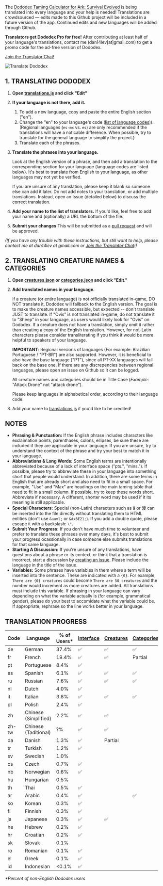 The [Dododex Taming Calculator for Ark: Survival Evolved](http://www.dododex.com) is being translated into every language and your help is needed! Translations are crowdsourced — edits made to this Github project will be included in a future version of the app. Continued edits and new languages will be added through Github.

**Translators get Dododex Pro for free!** After contributing at least half of your language's translations, contact me (dan14lev[at]gmail.com) to get a promo code for the ad-free version of Dododex.

[Join the Translator Chat!](https://discord.gg/KvmRSSV)

![Translate Dododex](https://raw.githubusercontent.com/dododex/translations/master/translate.png?2)

## 1. TRANSLATING DODODEX

1. **Open [translations.js](translations.js) and click "Edit"**
1. **If your language is not there, add it.**

   1. To add a new language, copy and paste the entire English section ("en").
   1. Change the "en" to your language's code ([list of language codes](https://sites.google.com/site/tomihasa/google-language-codes))). (Regional languages (`es-mx` vs. `es`) are only recommended if the translations will have a noticable difference. When possible, try to translate for the general language to simplify the project.)
   1. Translate each of the phrases.
1. **Translate the phrases into your language.** 

   Look at the English version of a phrase, and then add a translation to the corresponding section for your language (language codes are listed below). It's best to translate from English to your language, as other languages may not yet be verified.

   If you are unsure of any translation, please keep it blank so someone else can add it later. Do not add notes to your translation, or add multiple translations. Instead, open an Issue (detailed below) to discuss the correct translation. 

1. **Add your name to the list of translators.** If you'd like, feel free to add your name and (optionally) a URL the bottom of the file.
1. **Submit your changes** This will be submitted as a [pull request](https://help.github.com/articles/using-pull-requests/) and will be approved. 

*(If you have any trouble with these instructions, but still want to help, please contact me at dan14lev at gmail.com or [Join the Translator Chat](https://discord.gg/KvmRSSV)!)*

## 2. TRANSLATING CREATURE NAMES & CATEGORIES
1. **Open [creatures.json](creatures.json) or [categories.json](categories.json) and click "Edit."**
1. **Add translated names in your language.**
   
   If a creature (or entire language) is not officially translated in-game, DO NOT translate it, Dododex will fallback to the English version. The goal is to make the creature names accessible, but expected -- don't translate JUST to translate. If "Ovis" is not translated in-game, do not translate it to "Sheep" in your language, as users would likely look for "Ovis" on Dododex. If a creature does not have a translation, simply omit it rather than creating a copy of the English translation. However, for not-Latin characters please consider transliterating if you think it would be more helpful to speakers of your language. 
   
   **IMPORTANT**: Regional versions of languages (For example: Brazilian Portuguese / "PT-BR") are also supported. However, it is beneficial to also have the base language ("PT"), since all PT-XX languages will fall back on the base one. If there are any discrepencies between regional languages, please open an issue on Github so it can be logged.
   
   All creature names and categories should be in Title Case (_Example_: "Attack Drone" not "attack drone").

   Please keep languages in alphabetical order, according to their language code.
1. Add your name to [translations.js](translations.js) if you'd like to be credited!

## NOTES

* **Phrasing & Punctuation:** If the English phrase includes characters like exclaimation points, parenthases, colons, ellipses, be sure these are included if they are applicable in your language. If you are unsure, try to understand the context of the phrase and try your best to match it in your language.
* **Abbreviations & Long Words:** Some English terms are intentionally abbreviated because of a lack of interface space ("pts.", "mins."). If possible, please try to abbreviate these in your language into something short that people would understand. In addition, there are some terms in English that are already short and also need to fit in a small space. For example, "Use" and "Max" are headings on the main taming table that need to fit in a small column. If possible, try to keep these words short. Abbreviate if necessary. A different, shorter word may be used if it its meaning is still applicable. 
* **Special Characters:** Special (non-Latin) characters such as ä or 渡 can be inserted into the file directly without translating them to HTML entities (don't use `&auml;` or `&#x6E21;`). If you add a double quote, please escape it with a backslash: `\"`.
* **Submit Your Progress:** If you don't have much time to volunteer and prefer to translate these phrases over many days, it's best to submit your progress ocassionally in case someone else submits translations for that same language.
* **Starting A Discussion:** If you're unsure of any translations, have questions about a phrase or its context, or think that a translation is incorrect, start a discussion by [creating an issue](https://github.com/dododex/translations/issues/new). Please include the language in the title of the issue.
* **Variables:** Some phrases have variables in them where a term will be inserted into the sentence. These are indicated with a `{0}`. For example, `There are {0} creatures` could become `There are 50 creatures` and the number would increment as more creatures are added. All translations must include this variable. If phrasing in your language can vary depending on what the variable actually is (for example, grammatical gender), please do your best to accomidate what the variable could be. If appropriate, rephrase so the line works better in your language.

## TRANSLATION PROGRESS

| Code | Language | % of Users* | [Interface](translations.js) | [Creatures](creatures.json) | [Categories](categories.json) |
| ---- | -------- | ----------- | --------- | --------- | ---------- |
| de | German               | 37.4% | ✅ | ✅ | ✅
| fr | French               | 19.4% | ✅ | ✅ | Partial
| pt | Portuguese           |  8.4% | ✅ |
| es | Spanish              |  6.1% | ✅ | ✅ | ✅
| ru | Russian              |  7.6% | ✅ | ✅ | ✅
| nl | Dutch                |  4.0% | ✅ |
| it | Italian              |  3.8% | ✅ | ✅ | ✅
| pl | Polish               |  2.4% | ✅ |
| zh | Chinese (Simplified) |  2.2% | ✅ | ✅
| zh-tw | Chinese (Taditional) |  ?% | ✅ | ✅
| da | Danish               |  1.3% | ✅ | Partial
| tr | Turkish              |  1.2% | ✅ |
| sv | Swedish              |  1.0% |   |
| cs | Czech                |  0.7% | ✅ |
| nb | Norwegian            |  0.6% | ✅ |
| hu | Hungarian            |  0.5% |   |
| th | Thai                 |  0.5% | ✅ | 
| ar | Arabic               |  0.4% | ✅ | | ✅
| ko | Korean               |  0.3% | ✅ |
| fi | Finnish              |  0.3% | ✅ |
| ja | Japanese             |  0.3% | ✅ | ✅
| he | Hebrew               |  0.2% | ✅ |
| hr | Croatian             |  0.2% | ✅ |
| sk | Slovak               |  0.1% |   |
| ro | Romanian             |  0.1% | ✅ |
| el | Greek                |  0.1% | ✅ |
| id | Indonesian           | <0.1% | ✅ |


_*Percent of non-English Dododex users_
